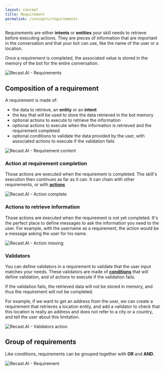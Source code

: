 ```yaml
---
layout: concept
title: Requirement
permalink: /concepts/requirements
---
```


Requirements are either **intents** or **entities** your skill needs to retrieve before executing actions.
They are pieces of information that are important in the conversation and that your bot can use, like the name of the user or a location.

Once a requirement is completed, the associated value is stored in the memory of the bot for the entire conversation.

![Recast.AI - Requirements](//cdn.recast.ai/man/recast-ai-memory-box.png)

## **Composition of a requirement**

A requirement is made of:

- the data to retrieve, an **entity** or an **intent**
- the key that will be used to store the data retrieved in the bot memory
- optional actions to execute to retrieve the information
- optional actions to execute when the information is retrieved and the requirement completed
- optional conditions to validate the data provided by the user, with associated actions to execute if the validation fails

![Recast.AI - Requirement content](//cdn.recast.ai/man/recast-ai-requirement-2.png)

### Action at requirement completion

Those actions are executed when the requirement is completed.
The skill's execution then continues as far as it can.
It can chain with other requirements, or with
 **<a href="/concepts/action">actions</a>**

![Recast.AI - Action complete](//cdn.recast.ai/man/recast-ai-action-complete.png)

### Actions to retrieve information

Those actions are executed when the requirement is not yet completed. It's the perfect place to define messages to ask the information you need to the user.
For example, with the username as a requirement, the action would be a message asking the user for his name.

![Recast.AI - Action missing](//cdn.recast.ai/man/recast-ai-action-missing.png)

### Validators

You can define validators in a requirement to validate that the user input matches your needs.
These validators are made of
**<a href="/concepts/condition">conditions</a>**
  that will define validation, and of actions to execute if the validation fails.

If the validation fails, the retrieved data will not be stored in memory, and thus the requirement will not be completed.

For example, if we want to get an address from the user, we can create a requirement that retrieves a location entity, and add a validator to check that this location is really an address and does not refer to a city or a country, and tell the user about this limitation.

![Recast.AI - Validators action](//cdn.recast.ai/man/recast-ai-action-validators.png)

## **Group of requirements**

Like conditions, requirements can be grouped together with **OR** and **AND**.

![Recast.AI - Requirement](//cdn.recast.ai/man/recast-ai-requirement-1.png)
